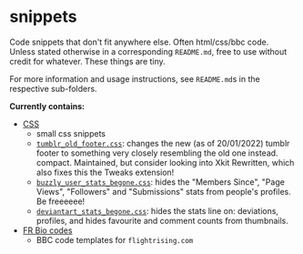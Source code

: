 # snippets
Code snippets that don't fit anywhere else. Often html/css/bbc code. Unless stated otherwise in a corresponding `README.md`, free to use without credit for whatever. These things are tiny.

For more information and usage instructions, see `README.md`s in the respective sub-folders.

**Currently contains:**
- [CSS](./css/)
  - small css snippets
  - [`tumblr_old_footer.css`](./css/tumblr_old_footer.css): changes the new (as of 20/01/2022) tumblr footer to something very closely resembling the old one instead. compact. Maintained, but consider looking into Xkit Rewritten, which also fixes this the Tweaks extension!
  - [`buzzly_user_stats_begone.css`](./css/buzzly_user_stats_begone.css): hides the "Members Since", "Page Views", "Followers" and "Submissions" stats from people's profiles. Be freeeeee!
  - [`deviantart_stats_begone.css`](./css/deviantart_stats_begone.css): hides the stats line on: deviations, profiles, and hides favourite and comment counts from thumbnails.
- [FR Bio codes](./fr_bio_codes/README.md)
  - BBC code templates for `flightrising.com`
